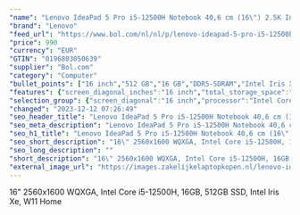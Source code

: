 ```yaml
---
"name": "Lenovo IdeaPad 5 Pro i5-12500H Notebook 40,6 cm (16\") 2.5K Intel® Core™ i5 16 GB LPDDR5-SDRAM 512 GB SSD Wi-Fi 6 (802.11ax) Windows 11 Home Grijs"
"brand": "Lenovo"
"feed_url": "https://www.bol.com/nl/nl/p/lenovo-ideapad-5-pro-i5-12500h-notebook-40-6-cm-2-5k-intel-core-i5-16-gb-lpddr5-sdram-512-gb-ssd-wi-fi-6-windows-11-home-grijs/9300000129874896"
"price": 990
"currency": "EUR"
"GTIN": "0196803050639"
"supplier": "Bol.com"
"category": "Computer"
"bullet_points": ["16 inch","512 GB","16 GB","DDR5-SDRAM","Intel Iris Xe Graphics","Windows"]
"features": {"screen_diagonal_inches":"16 inch","total_storage_space":"512 GB","memory_size":"16 GB","memory_type":"DDR5-SDRAM","graphics_card":"Intel Iris Xe Graphics","operating_system":"Windows"}
"selection_group": {"screen_diagonal":"16 inch","processor":"Intel Core i5","changed_price_past_3_days":false,"product_family":"Ideapad"}
"changed": "2023-12-12 07:26:49"
"seo_header_title": "Lenovo IdeaPad 5 Pro i5-12500H Notebook 40,6 cm (16\") 2.5K Intel® Core™ i5 16 GB LPDDR5-SDRAM 512 GB SSD Wi-Fi 6 (802.11ax) Windows 11 Home Grijs"
"seo_meta_description": "Lenovo IdeaPad 5 Pro i5-12500H Notebook 40,6 cm (16\") 2.5K Intel® Core™ i5 16 GB LPDDR5-SDRAM 512 GB SSD Wi-Fi 6 (802.11ax) Windows 11 Home Grijs"
"seo_h1_title": "Lenovo IdeaPad 5 Pro i5-12500H Notebook 40,6 cm (16\") 2.5K Intel® Core™ i5 16 GB LPDDR5-SDRAM 512 GB SSD Wi-Fi 6 (802.11ax) Windows 11 Home Grijs"
"seo_short_description": "16\" 2560x1600 WQXGA, Intel Core i5-12500H, 16GB, 512GB SSD, Intel Iris Xe, W11 Home."
"seo_long_description": ""
"short_description": "16\" 2560x1600 WQXGA, Intel Core i5-12500H, 16GB, 512GB SSD, Intel Iris Xe, W11 Home"
"external_image_url": "https://images.zakelijkelaptopkopen.nl/lenovo-ideapad-5-pro-i5-12500h-notebook-40-6-cm-2-5k-intel-core-i5-16-gb-lpddr5-sdram-512-gb-ssd-wi-fi-6-windows-11-home-grijs.webp"
---
```


16" 2560x1600 WQXGA, Intel Core i5-12500H, 16GB, 512GB SSD, Intel Iris Xe, W11 Home